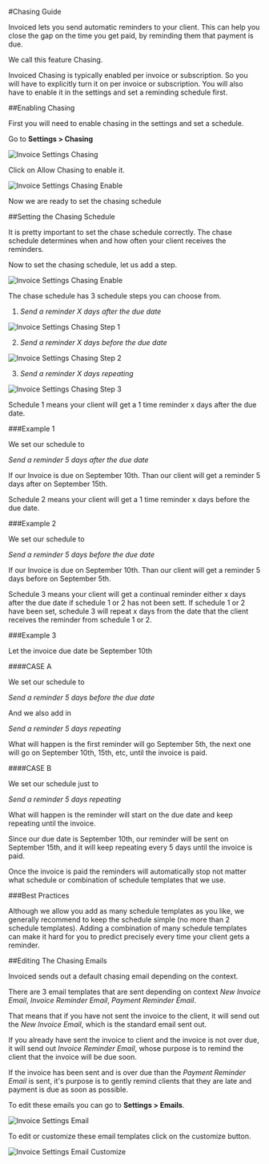 #Chasing Guide

Invoiced lets you send automatic reminders to your client.  This can help you close the gap on the time you get paid, by reminding them that payment is due.

We call this feature Chasing. 

Invoiced Chasing is typically enabled per invoice or subscription.  So you will have to explicitly turn it on per invoice or subscription.  You will also have to enable it in the settings and set a reminding schedule first.

##Enabling Chasing

First you will need to enable chasing in the settings and set a schedule.

Go to **Settings > Chasing**

![Invoice Settings Chasing](../img/invoice-setting-chasing.png)

Click on Allow Chasing to enable it.

![Invoice Settings Chasing Enable](../img/invoice-setting-chasing-enable.png)

Now we are ready to set the chasing schedule

##Setting the Chasing Schedule

It is pretty important to set the chase schedule correctly.  The chase schedule determines when and how often your client receives the reminders.

Now to set the chasing schedule, let us add a step.

![Invoice Settings Chasing Enable](../img/invoice-setting-chasing-add-step.png)

The chase schedule has 3 schedule steps you can choose from.

1. *Send a reminder X days after the due date*

![Invoice Settings Chasing Step 1](../img/invoice-setting-chasing-step-1.png)

2. *Send a reminder X days before the due date*

![Invoice Settings Chasing Step 2](../img/invoice-setting-chasing-step-2.png)

3. *Send a reminder X days repeating*

![Invoice Settings Chasing Step 3](../img/invoice-setting-chasing-step-3.png)

Schedule 1 means your client will get a 1 time reminder x days after the due date.

###Example 1

We set our schedule to

*Send a reminder 5 days after the due date*

If our Invoice is due on September 10th.  Than our client will get a reminder 5 days after on September 15th.

Schedule 2 means your client will get a 1 time reminder x days before the due date.

###Example 2

We set our schedule to

*Send a reminder 5 days before the due date*

If our Invoice is due on September 10th.  Than our client will get a reminder 5 days before on September 5th.

Schedule 3 means your client will get a continual reminder either x days after the due date if schedule 1 or 2 has not been sett.  If schedule 1 or 2 have been set, schedule 3 will repeat x days from the date that the client receives the reminder from schedule 1 or 2.

###Example 3

Let the invoice due date be September 10th

####CASE A

We set our schedule to

*Send a reminder 5 days before the due date*

And we also add in

*Send a reminder 5 days repeating*

What will happen is the first reminder will go September 5th, the next one will go on September 10th, 15th, etc, until the invoice is paid.

####CASE B

We set our schedule just to 

*Send a reminder 5 days repeating*

What will happen is the reminder will start on the due date and keep repeating until the invoice.

Since our due date is September 10th, our reminder will be sent on September 15th, and it will keep repeating every 5 days until the invoice is paid.

Once the invoice is paid the reminders will automatically stop not matter what schedule or combination of schedule templates that we use.

###Best Practices

Although we allow you add as many schedule templates as you like, we generally recommend to keep the schedule simple (no more than 2 schedule templates).   Adding a combination of many schedule templates can make it hard for you to predict precisely every time your client gets a reminder. 

##Editing The Chasing Emails

Invoiced sends out a default chasing email depending on the context.  

There are 3 email templates that are sent depending on context *New Invoice Email*, *Invoice Reminder Email*, *Payment Reminder Email*.

That means that if you have not sent the invoice to the client, it will send out the *New Invoice Email*, which is the standard email sent out.

If you already have sent the invoice to client and the invoice is not over due, it will send out *Invoice Reminder Email*, whose purpose is to remind the client that the invoice will be due soon.

If the invoice has been sent and is over due than the *Payment Reminder Email* is sent, it's purpose is to gently remind clients that they are late and payment is due as soon as possible.

To edit these emails you can go to **Settings > Emails**.

![Invoice Settings Email](../img/invoice-setting-emails.png)

To edit or customize these email templates click on the customize button.

![Invoice Settings Email Customize](../img/invoice-setting-emails-customize.png)

